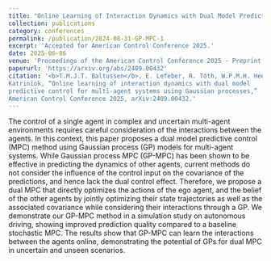 ```yaml
---
title: "Online Learning of Interaction Dynamics with Dual Model Predictive Control for Multi-Agent Systems Using Gaussian Processes"
collection: publications
category: conferences
permalink: /publication/2024-08-31-GP-MPC-1
excerpt: 'Accepted for American Control Conference 2025.'
date: 2025-06-06
venue: 'Proceedings of the American Control Conference 2025 - Preprint available on ArXiv'
paperurl: 'https://arxiv.org/abs/2409.00432'
citation: '<b>T.M.J.T. Baltussen</b>, E. Lefeber, R. Tóth, W.P.M.H. Heemels and A.
Katriniok, “Online learning of interaction dynamics with dual model
predictive control for multi-agent systems using Gaussian processes,”
American Control Conference 2025, arXiv:2409.00432.'
---
```


The control of a single agent in complex and uncertain multi-agent environments requires careful consideration of the interactions between the agents. 
In this context, this paper proposes a dual model predictive control (MPC) method using Gaussian process (GP) models for multi-agent systems.
While Gaussian process MPC (GP-MPC) has been shown to be effective in predicting the dynamics of other agents, current
methods do not consider the influence of the control input on the covariance of the predictions, and hence lack the dual control effect. 
Therefore, we propose a dual MPC that directly optimizes the actions of the ego agent, and the belief of the other agents 
by jointly optimizing their state trajectories as well as the associated covariance while considering their interactions through a GP. 
We demonstrate our GP-MPC method in a simulation study on autonomous driving, showing improved prediction quality compared to a baseline stochastic MPC. 
The results show that GP-MPC can learn the interactions between the agents online, demonstrating the potential of GPs for dual MPC in uncertain and unseen scenarios.
